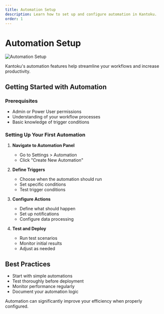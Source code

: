 ```yaml
---
title: Automation Setup
description: Learn how to set up and configure automation in Kantoku.
order: 1
---
```


# Automation Setup

![Automation Setup](/figma-designs/instruction-13.png)

Kantoku's automation features help streamline your workflows and increase productivity.

## Getting Started with Automation

### Prerequisites
- Admin or Power User permissions
- Understanding of your workflow processes
- Basic knowledge of trigger conditions

### Setting Up Your First Automation

1. **Navigate to Automation Panel**
   - Go to Settings > Automation
   - Click "Create New Automation"

2. **Define Triggers**
   - Choose when the automation should run
   - Set specific conditions
   - Test trigger conditions

3. **Configure Actions**
   - Define what should happen
   - Set up notifications
   - Configure data processing

4. **Test and Deploy**
   - Run test scenarios
   - Monitor initial results
   - Adjust as needed

## Best Practices

- Start with simple automations
- Test thoroughly before deployment
- Monitor performance regularly
- Document your automation logic

Automation can significantly improve your efficiency when properly configured.
